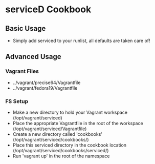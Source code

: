 # serviceD Cookbook

## Basic Usage
* Simply add serviced to your runlist, all defaults are taken care of!

## Advanced Usage

### Vagrant Files
* ../vagrant/precise64/Vagrantfile
* ../vagrant/fedora19/Vagrantfile

### FS Setup
* Make a new directory to hold your Vagrant workspace (/opt/vagrant/serviced)
* Place the appropriate Vagrantfile in the root of the workspace (/opt/vagrant/serviced/Vagrantfile)
* Create a new directory called 'cookbooks' (/opt/vagrant/serviced/cookbooks/)
* Place this serviced directory in the cookbook location (/opt/vagrant/serviced/cookbooks/serviced/)
* Run 'vagrant up' in the root of the namespace
